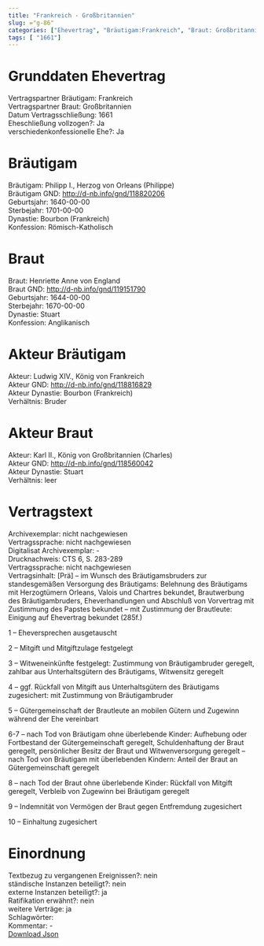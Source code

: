 ```yaml
---
title: "Frankreich - Großbritannien"
slug: ="g-86"
categories: ["Ehevertrag", "Bräutigam:Frankreich", "Braut: Großbritannien", "Eheschließung vollzogen?:Ja", "verschiedenkonfessionelle Ehe?:Ja", "Dynastie Bräutigam:Bourbon (Frankreich)", "Akteur Bräutigam:Ludwig XIV., König von Frankreich", "Akteur Braut:Karl II., König von Großbritannien (Charles)", "Textbezug?:nein", "Ständisch?:nein", "Ratifikation?:nein", "Sonstiges?:ja", "Bräutigam:Frankreich", "Braut: Großbritannien"]
tags: [ "1661"]
---
```

<!--more-->

# Grunddaten Ehevertrag

Vertragspartner Bräutigam: Frankreich<br>
Vertragspartner Braut: Großbritannien<br>
Datum Vertragsschließung: 1661<br>
Eheschließung vollzogen?: Ja<br>
verschiedenkonfessionelle Ehe?: Ja<br>
# Bräutigam

Bräutigam: Philipp I., Herzog von Orleans (Philippe)<br>
Bräutigam GND: http://d-nb.info/gnd/118820206<br>
Geburtsjahr: 1640-00-00<br>
Sterbejahr: 1701-00-00<br>
Dynastie: Bourbon (Frankreich)<br>
Konfession: Römisch-Katholisch<br>
# Braut

Braut: Henriette Anne von England<br>
Braut GND: http://d-nb.info/gnd/119151790<br>
Geburtsjahr: 1644-00-00<br>
Sterbejahr: 1670-00-00<br>
Dynastie: Stuart<br>
Konfession: Anglikanisch<br>
# Akteur Bräutigam

Akteur: Ludwig XIV., König von Frankreich<br>
Akteur GND: http://d-nb.info/gnd/118816829<br>
Akteur Dynastie: Bourbon (Frankreich)<br>
Verhältnis: Bruder<br>
# Akteur Braut

Akteur: Karl II., König von Großbritannien (Charles)<br>
Akteur GND: http://d-nb.info/gnd/118560042<br>
Akteur Dynastie: Stuart<br>
Verhältnis: leer<br>
# Vertragstext

Archivexemplar: nicht nachgewiesen<br>
Vertragssprache: nicht nachgewiesen<br>
Digitalisat Archivexemplar: -<br>
Drucknachweis: CTS 6, S. 283-289<br>
Vertragssprache: nicht nachgewiesen<br>
Vertragsinhalt: [Prä] – im Wunsch des Bräutigamsbruders zur standesgemäßen Versorgung des Bräutigams: Belehnung des Bräutigams mit Herzogtümern Orleans, Valois und Chartres bekundet, Brautwerbung des Bräutigambruders, Eheverhandlungen und Abschluß von Vorvertrag mit Zustimmung des Papstes bekundet – mit Zustimmung der Brautleute: Einigung auf Ehevertrag bekundet (285f.)

1 – Eheversprechen ausgetauscht

2 – Mitgift und Mitgiftzulage festgelegt

3 – Witweneinkünfte festgelegt: Zustimmung von Bräutigambruder geregelt, zahlbar aus Unterhaltsgütern des Bräutigams, Witwensitz geregelt

4 – ggf. Rückfall von Mitgift aus Unterhaltsgütern des Bräutigams zugesichert: mit Zustimmung von Bräutigambruder

5 – Gütergemeinschaft der Brautleute an mobilen Gütern und Zugewinn während der Ehe vereinbart

6-7 – nach Tod von Bräutigam ohne überlebende Kinder: Aufhebung oder Fortbestand der Gütergemeinschaft geregelt, Schuldenhaftung der Braut geregelt, persönlicher Besitz der Braut und Witwenversorgung geregelt – nach Tod von Bräutigam mit überlebenden Kindern: Anteil der Braut an Gütergemeinschaft geregelt

8 – nach Tod der Braut ohne überlebende Kinder: Rückfall von Mitgift geregelt, Verbleib von Zugewinn bei Bräutigam geregelt

9 – Indemnität von Vermögen der Braut gegen Entfremdung zugesichert

10 – Einhaltung zugesichert
<br>
# Einordnung

Textbezug zu vergangenen Ereignissen?: nein<br>
ständische Instanzen beteiligt?: nein<br>
externe Instanzen beteiligt?: ja<br>
Ratifikation erwähnt?: nein<br>
weitere Verträge: ja<br>
Schlagwörter: <br>
Kommentar: -<br>
[Download Json](/vertraege/vertrag-86.json)